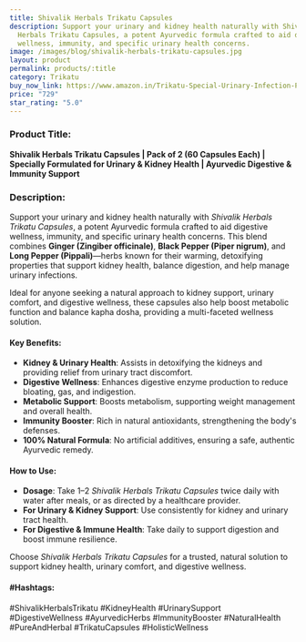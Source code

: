 ```yaml
---
title: Shivalik Herbals Trikatu Capsules
description: Support your urinary and kidney health naturally with Shivalik
  Herbals Trikatu Capsules, a potent Ayurvedic formula crafted to aid digestive
  wellness, immunity, and specific urinary health concerns.
image: /images/blog/shivalik-herbals-trikatu-capsules.jpg
layout: product
permalink: products/:title
category: Trikatu
buy_now_link: https://www.amazon.in/Trikatu-Special-Urinary-Infection-Problems/dp/B07FXTBR25/ref=sr_1_45?crid=28URIFD9O0F0A&tag=m0150-21
price: "729"
star_rating: "5.0"
---
```

### Product Title:
**Shivalik Herbals Trikatu Capsules | Pack of 2 (60 Capsules Each) | Specially Formulated for Urinary & Kidney Health | Ayurvedic Digestive & Immunity Support**

### Description:
Support your urinary and kidney health naturally with *Shivalik Herbals Trikatu Capsules*, a potent Ayurvedic formula crafted to aid digestive wellness, immunity, and specific urinary health concerns. This blend combines **Ginger (Zingiber officinale)**, **Black Pepper (Piper nigrum)**, and **Long Pepper (Pippali)**—herbs known for their warming, detoxifying properties that support kidney health, balance digestion, and help manage urinary infections. 

Ideal for anyone seeking a natural approach to kidney support, urinary comfort, and digestive wellness, these capsules also help boost metabolic function and balance kapha dosha, providing a multi-faceted wellness solution. 

#### Key Benefits:
- **Kidney & Urinary Health**: Assists in detoxifying the kidneys and providing relief from urinary tract discomfort.
- **Digestive Wellness**: Enhances digestive enzyme production to reduce bloating, gas, and indigestion.
- **Metabolic Support**: Boosts metabolism, supporting weight management and overall health.
- **Immunity Booster**: Rich in natural antioxidants, strengthening the body's defenses.
- **100% Natural Formula**: No artificial additives, ensuring a safe, authentic Ayurvedic remedy.

#### How to Use:
- **Dosage**: Take 1–2 *Shivalik Herbals Trikatu Capsules* twice daily with water after meals, or as directed by a healthcare provider.
- **For Urinary & Kidney Support**: Use consistently for kidney and urinary tract health.
- **For Digestive & Immune Health**: Take daily to support digestion and boost immune resilience.

Choose *Shivalik Herbals Trikatu Capsules* for a trusted, natural solution to support kidney health, urinary comfort, and digestive wellness.

#### #Hashtags:
#ShivalikHerbalsTrikatu #KidneyHealth #UrinarySupport #DigestiveWellness #AyurvedicHerbs #ImmunityBooster #NaturalHealth #PureAndHerbal #TrikatuCapsules #HolisticWellness

